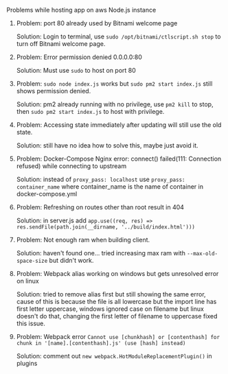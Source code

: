 Problems while hosting app on aws Node.js instance

1. Problem: port 80 already used by Bitnami welcome page

   Solution: Login to terminal, use `sudo /opt/bitnami/ctlscript.sh stop` to turn off Bitnami welcome page.

2. Problem: Error permission denied 0.0.0.0:80

   Solution: Must use `sudo` to host on port 80

3. Problem: `sudo node index.js` works but `sudo pm2 start index.js` still shows permission denied.

   Solution: pm2 already running with no privilege, use `pm2 kill` to stop, then `sudo pm2 start index.js` to host with privilege.

4. Problem: Accessing state immediately after updating will still use the old state.

   Solution: still have no idea how to solve this, maybe just avoid it.

5. Problem: Docker-Compose Nginx error: connect() failed(111: Connection refused) while connecting to upstream

   Solution: instead of `proxy_pass: localhost` use `proxy_pass: container_name` where container_name is the name of container in docker-compose.yml

6. Problem: Refreshing on routes other than root result in 404

   Solution: in server.js add `app.use((req, res) => res.sendFile(path.join(__dirname, '../build/index.html')))`

7. Problem: Not enough ram when building client.

   Solution: haven't found one... tried increasing max ram with `--max-old-space-size` but didn't work.

8. Problem: Webpack alias working on windows but gets unresolved error on linux

   Solution: tried to remove alias first but still showing the same error, cause of this is because the file is all lowercase but the import line has first letter uppercase, windows ignored case on filename but linux doesn't do that, changing the first letter of filename to uppercase fixed this issue.

9. Problem: Webpack error `Cannot use [chunkhash] or [contenthash] for chunk in '[name].[contenthash].js' (use [hash] instead)`

   Solution: comment out `new webpack.HotModuleReplacementPlugin()` in plugins
